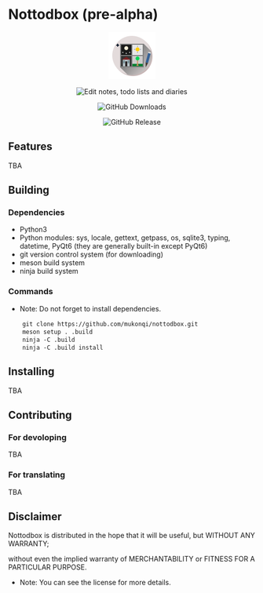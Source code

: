# Nottodbox (pre-alpha)

<p align="center"><img src="https://github.com/mukonqi/nottodbox/blob/main/data/icons/hicolor/scalable/apps/nottodbox.svg?raw=true" alt="Nottodbox Icon"></img></a></p>
<p align="center"><img src="https://img.shields.io/badge/Edit notes, todo lists and diaries-376296" alt="Edit notes, todo lists and diaries"></img></p>
<p align="center"><img src="https://img.shields.io/github/downloads/mukonqi/nottodbox/total?label=Downloads" alt="GitHub Downloads"></img></p>
<p align="center"><img src="https://img.shields.io/github/v/release/mukonqi/nottodbox?label=Latest Release" alt="GitHub Release"></p>


## Features
TBA


## Building
### Dependencies
- Python3
- Python modules: sys, locale, gettext, getpass, os, sqlite3, typing, datetime, PyQt6 (they are generally built-in except PyQt6)
- git version control system (for downloading)
- meson build system
- ninja build system

### Commands
- Note: Do not forget to install dependencies.
```
    git clone https://github.com/mukonqi/nottodbox.git
    meson setup . .build
    ninja -C .build
    ninja -C .build install
```


## Installing
TBA


## Contributing
### For devoloping
TBA

### For translating
TBA


## Disclaimer
Nottodbox is distributed in the hope that it will be useful, but WITHOUT ANY WARRANTY; 

without even the implied warranty of MERCHANTABILITY or FITNESS FOR A PARTICULAR PURPOSE.

- Note: You can see the license for more details.